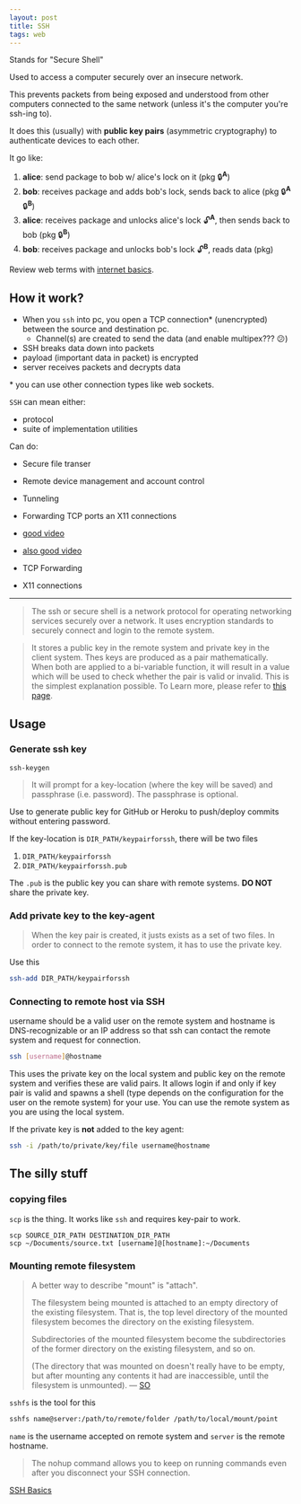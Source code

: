```yaml
---
layout: post
title: SSH
tags: web
---
```


Stands for "Secure Shell"

Used to access a computer securely over an insecure network. 

This prevents packets from being exposed and understood from other computers connected to the same network (unless it's the computer you're ssh-ing to).

It does this (usually) with **public key pairs** (asymmetric cryptography) to authenticate devices to each other.

It go like:
1. **alice**: send package to bob w/ alice's lock on it (pkg 🔒<sup>**A**</sup>)
2. **bob**: receives package and adds bob's lock, sends back to alice (pkg 🔒<sup>**A**</sup>🔒<sup>**B**</sup>)
3. **alice**: receives package and unlocks alice's lock 🔓<sup>**A**</sup>, then sends back to bob (pkg 🔒<sup>**B**</sup>)
4. **bob**: receives package and unlocks bob's lock 🔓<sup>**B**</sup>, reads data (pkg)


Review web terms with [internet basics](/2024/01/31/internet-basics/).

## How it work?

- When you `ssh` into pc, you open a TCP connection\* (unencrypted) between the source and destination pc.
	- Channel(s) are created to send the data (and enable multipex??? 😕)
- SSH breaks data down into packets
- payload (important data in packet) is encrypted
- server receives packets and decrypts data

\* you can use other connection types like web sockets.

`SSH` can mean either:
- protocol
- suite of implementation utilities

Can do:
- Secure file transer
- Remote device management and account control
- Tunneling
- Forwarding TCP ports an X11 connections


- [good video](https://www.youtube.com/watch?v=Atbl7D_yPug)
- [also good video](https://www.youtube.com/watch?v=ORcvSkgdA58)

- TCP Forwarding
- X11 connections

---


> The ssh or secure shell is a network protocol for operating networking services securely over a network. It uses encryption standards to securely connect and login to the remote system.

> It stores a public key in the remote system and private key in the client system. Thes keys are produced as a pair mathematically. When both are applied to a bi-variable function, it will result in a value which will be used to check whether the pair is valid or invalid. This is the simplest explanation possible. To Learn more, please refer to [this page](https://www.hostinger.in/tutorials/ssh-tutorial-how-does-ssh-work?ref=linuxhandbook.com).


## Usage

### Generate ssh key

```
ssh-keygen
```

> It will prompt for a key-location (where the key will be saved) and passphrase (i.e. password). The passphrase is optional.

Use to generate public key for GitHub or Heroku to push/deploy commits without entering password.

If the key-location is `DIR_PATH/keypairforssh`, there will be two files

1.  `DIR_PATH/keypairforssh`
2.  `DIR_PATH/keypairforssh.pub`

The `.pub` is the public key you can share with remote systems. **DO NOT** share the private key.

### Add private key to the key-agent

> When the key pair is created, it justs exists as a set of two files. In order to connect to the remote system, it has to use the private key.

Use this

```bash
ssh-add DIR_PATH/keypairforssh
```

### Connecting to remote host via SSH

username should be a valid user on the remote system and hostname is DNS-recognizable or an IP address so that ssh can contact the remote system and request for connection.

```bash
ssh [username]@hostname
```

This uses the private key on the local system and public key on the 
remote system and verifies these are valid pairs. It allows login if and only if key pair is valid and spawns a shell (type depends on the configuration for the user on the remote system) for your use. You can use the remote system as you are using the local system.


If the private key is **not** added to the key agent:

```bash
ssh -i /path/to/private/key/file username@hostname
```

## The silly stuff

### copying files

`scp` is the thing. It works like `ssh` and requires key-pair to work.

```
scp SOURCE_DIR_PATH DESTINATION_DIR_PATH
scp ~/Documents/source.txt [username]@[hostname]:~/Documents
```


### Mounting remote filesystem

> A better way to describe "mount" is "attach".
> 
> The filesystem being mounted is attached to an empty directory of the existing filesystem. That is, the top level directory of the mounted filesystem becomes the directory on the existing filesystem.
> 
> Subdirectories of the mounted filesystem become the subdirectories of the former directory on the existing filesystem, and so on.
>
> (The directory that was mounted on doesn't really have to be empty, but after mounting any contents it had are inaccessible, until the filesystem is unmounted).
— [SO](https://stackoverflow.com/a/29446865)


`sshfs` is the tool for this

```bash
sshfs name@server:/path/to/remote/folder /path/to/local/mount/point
```

`name` is the username accepted on remote system and `server` is the remote hostname.

> The nohup command allows you to keep on running commands even after you disconnect your SSH connection.

[SSH Basics](https://linuxhandbook.com/ssh-basics/)
